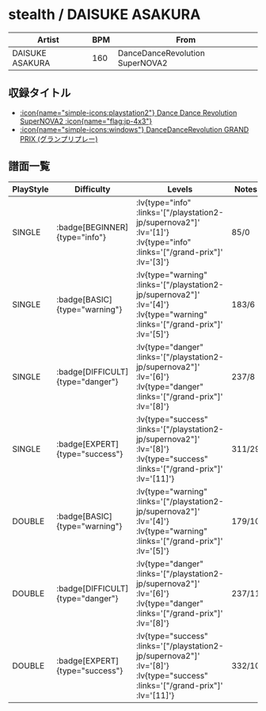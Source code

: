 # stealth / DAISUKE ASAKURA

|Artist|BPM|From|
|------|---|----|
|DAISUKE ASAKURA|160|DanceDanceRevolution SuperNOVA2|

## 収録タイトル

- [ :icon{name="simple-icons:playstation2"} Dance Dance Revolution SuperNOVA2 :icon{name="flag:jp-4x3"} ](/playstation2-jp/supernova2)
- [ :icon{name="simple-icons:windows"} DanceDanceRevolution GRAND PRIX (グランプリプレー)](/grand-prix)

## 譜面一覧

|PlayStyle|Difficulty|Levels|Notes|Movie|
|---------|----------|------|-----|-----|
|SINGLE| :badge[BEGINNER]{type="info"} | :lv{type="info" :links='["/playstation2-jp/supernova2"]' :lv='[1]'}  :lv{type="info" :links='["/grand-prix"]' :lv='[3]'} |85/0||
|SINGLE| :badge[BASIC]{type="warning"} | :lv{type="warning" :links='["/playstation2-jp/supernova2"]' :lv='[4]'}  :lv{type="warning" :links='["/grand-prix"]' :lv='[5]'} |183/6||
|SINGLE| :badge[DIFFICULT]{type="danger"} | :lv{type="danger" :links='["/playstation2-jp/supernova2"]' :lv='[6]'}  :lv{type="danger" :links='["/grand-prix"]' :lv='[8]'} |237/8||
|SINGLE| :badge[EXPERT]{type="success"} | :lv{type="success" :links='["/playstation2-jp/supernova2"]' :lv='[8]'}  :lv{type="success" :links='["/grand-prix"]' :lv='[11]'} |311/29||
|DOUBLE| :badge[BASIC]{type="warning"} | :lv{type="warning" :links='["/playstation2-jp/supernova2"]' :lv='[4]'}  :lv{type="warning" :links='["/grand-prix"]' :lv='[5]'} |179/10||
|DOUBLE| :badge[DIFFICULT]{type="danger"} | :lv{type="danger" :links='["/playstation2-jp/supernova2"]' :lv='[6]'}  :lv{type="danger" :links='["/grand-prix"]' :lv='[8]'} |237/11||
|DOUBLE| :badge[EXPERT]{type="success"} | :lv{type="success" :links='["/playstation2-jp/supernova2"]' :lv='[8]'}  :lv{type="success" :links='["/grand-prix"]' :lv='[11]'} |332/10||
